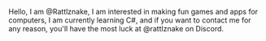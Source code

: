 Hello, I am @Rattlznake,
I am interested in making fun games and apps for computers,
I am currently learning C#,
and if you want to contact me for any reason, you'll have the most luck at @rattlznake on Discord.
